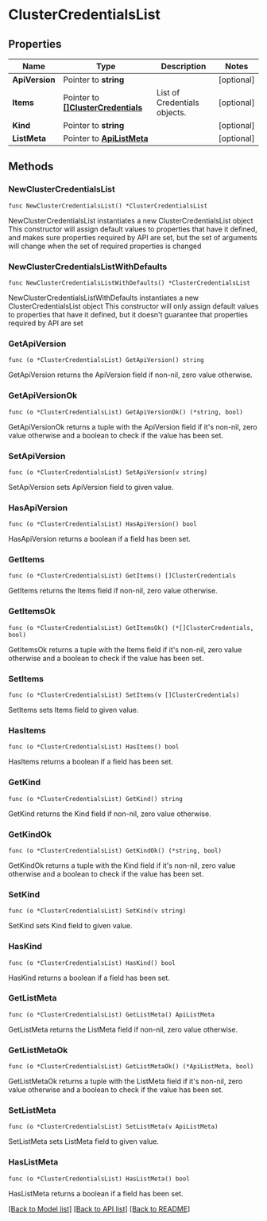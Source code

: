 # ClusterCredentialsList

## Properties

Name | Type | Description | Notes
------------ | ------------- | ------------- | -------------
**ApiVersion** | Pointer to **string** |  | [optional] 
**Items** | Pointer to [**[]ClusterCredentials**](ClusterCredentials.md) | List of Credentials objects. | [optional] 
**Kind** | Pointer to **string** |  | [optional] 
**ListMeta** | Pointer to [**ApiListMeta**](apiListMeta.md) |  | [optional] 

## Methods

### NewClusterCredentialsList

`func NewClusterCredentialsList() *ClusterCredentialsList`

NewClusterCredentialsList instantiates a new ClusterCredentialsList object
This constructor will assign default values to properties that have it defined,
and makes sure properties required by API are set, but the set of arguments
will change when the set of required properties is changed

### NewClusterCredentialsListWithDefaults

`func NewClusterCredentialsListWithDefaults() *ClusterCredentialsList`

NewClusterCredentialsListWithDefaults instantiates a new ClusterCredentialsList object
This constructor will only assign default values to properties that have it defined,
but it doesn't guarantee that properties required by API are set

### GetApiVersion

`func (o *ClusterCredentialsList) GetApiVersion() string`

GetApiVersion returns the ApiVersion field if non-nil, zero value otherwise.

### GetApiVersionOk

`func (o *ClusterCredentialsList) GetApiVersionOk() (*string, bool)`

GetApiVersionOk returns a tuple with the ApiVersion field if it's non-nil, zero value otherwise
and a boolean to check if the value has been set.

### SetApiVersion

`func (o *ClusterCredentialsList) SetApiVersion(v string)`

SetApiVersion sets ApiVersion field to given value.

### HasApiVersion

`func (o *ClusterCredentialsList) HasApiVersion() bool`

HasApiVersion returns a boolean if a field has been set.

### GetItems

`func (o *ClusterCredentialsList) GetItems() []ClusterCredentials`

GetItems returns the Items field if non-nil, zero value otherwise.

### GetItemsOk

`func (o *ClusterCredentialsList) GetItemsOk() (*[]ClusterCredentials, bool)`

GetItemsOk returns a tuple with the Items field if it's non-nil, zero value otherwise
and a boolean to check if the value has been set.

### SetItems

`func (o *ClusterCredentialsList) SetItems(v []ClusterCredentials)`

SetItems sets Items field to given value.

### HasItems

`func (o *ClusterCredentialsList) HasItems() bool`

HasItems returns a boolean if a field has been set.

### GetKind

`func (o *ClusterCredentialsList) GetKind() string`

GetKind returns the Kind field if non-nil, zero value otherwise.

### GetKindOk

`func (o *ClusterCredentialsList) GetKindOk() (*string, bool)`

GetKindOk returns a tuple with the Kind field if it's non-nil, zero value otherwise
and a boolean to check if the value has been set.

### SetKind

`func (o *ClusterCredentialsList) SetKind(v string)`

SetKind sets Kind field to given value.

### HasKind

`func (o *ClusterCredentialsList) HasKind() bool`

HasKind returns a boolean if a field has been set.

### GetListMeta

`func (o *ClusterCredentialsList) GetListMeta() ApiListMeta`

GetListMeta returns the ListMeta field if non-nil, zero value otherwise.

### GetListMetaOk

`func (o *ClusterCredentialsList) GetListMetaOk() (*ApiListMeta, bool)`

GetListMetaOk returns a tuple with the ListMeta field if it's non-nil, zero value otherwise
and a boolean to check if the value has been set.

### SetListMeta

`func (o *ClusterCredentialsList) SetListMeta(v ApiListMeta)`

SetListMeta sets ListMeta field to given value.

### HasListMeta

`func (o *ClusterCredentialsList) HasListMeta() bool`

HasListMeta returns a boolean if a field has been set.


[[Back to Model list]](../README.md#documentation-for-models) [[Back to API list]](../README.md#documentation-for-api-endpoints) [[Back to README]](../README.md)


